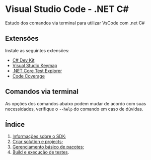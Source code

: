 # Visual Studio Code - .NET C#
Estudo dos comandos via terminal para utilizar VsCode com .net C#

## Extensões
Instale as seguintes extensões:
* [C# Dev Kit](https://marketplace.visualstudio.com/items?itemName=ms-dotnettools.csdevkit)
* [Visual Studio Keymap](https://marketplace.visualstudio.com/items?itemName=ms-vscode.vs-keybindings)
* [.NET Core Test Explorer](https://marketplace.visualstudio.com/items?itemName=formulahendry.dotnet-test-explorer)
* [Code Coverage](https://marketplace.visualstudio.com/items?itemName=markis.code-coverage)

## Comandos via terminal

As opções dos comandos abaixo podem mudar de acordo com suas necessidades, verifique o `--help` do comando em caso de dúvidas.

## Índice

1. [Informações sobre o SDK](docs/sdk-info.md);
2. [Criar solution e projects](docs/create-soluction-and-projects.md);
3. [Gerenciamento básico de pacotes](docs/package-management.md);
4. [Build e execução de testes](docs/build-tests.md).